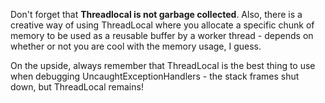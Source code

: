 Don't forget that __Threadlocal is not garbage collected__. Also,
there is a creative way of using ThreadLocal where you allocate a specific chunk
of memory to be used as a reusable buffer by a worker thread - depends on
whether or not you are cool with the memory usage, I guess.

On the upside, always remember that ThreadLocal is the best thing to use when
debugging UncaughtExceptionHandlers - the stack frames shut down, but
ThreadLocal remains!

